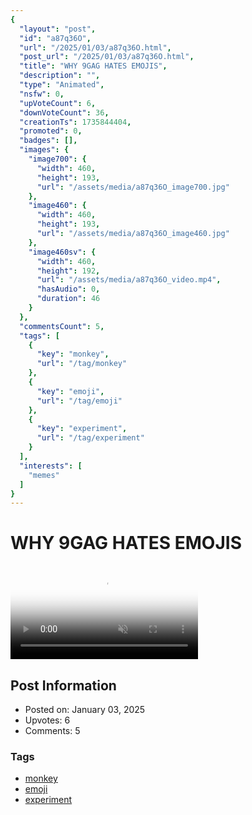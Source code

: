 ```yaml
---
{
  "layout": "post",
  "id": "a87q36O",
  "url": "/2025/01/03/a87q36O.html",
  "post_url": "/2025/01/03/a87q36O.html",
  "title": "WHY 9GAG HATES EMOJIS",
  "description": "",
  "type": "Animated",
  "nsfw": 0,
  "upVoteCount": 6,
  "downVoteCount": 36,
  "creationTs": 1735844404,
  "promoted": 0,
  "badges": [],
  "images": {
    "image700": {
      "width": 460,
      "height": 193,
      "url": "/assets/media/a87q36O_image700.jpg"
    },
    "image460": {
      "width": 460,
      "height": 193,
      "url": "/assets/media/a87q36O_image460.jpg"
    },
    "image460sv": {
      "width": 460,
      "height": 192,
      "url": "/assets/media/a87q36O_video.mp4",
      "hasAudio": 0,
      "duration": 46
    }
  },
  "commentsCount": 5,
  "tags": [
    {
      "key": "monkey",
      "url": "/tag/monkey"
    },
    {
      "key": "emoji",
      "url": "/tag/emoji"
    },
    {
      "key": "experiment",
      "url": "/tag/experiment"
    }
  ],
  "interests": [
    "memes"
  ]
}
---
```


# WHY 9GAG HATES EMOJIS

<video controls playsinline loop muted poster="/assets/media/a87q36O_image460.jpg">
  <source src="/assets/media/a87q36O_video.mp4" type="video/mp4">
  Your browser does not support the video tag.
</video>

## Post Information

- Posted on: January 03, 2025
- Upvotes: 6
- Comments: 5

### Tags

- [monkey](/tag/monkey)
- [emoji](/tag/emoji)
- [experiment](/tag/experiment)
